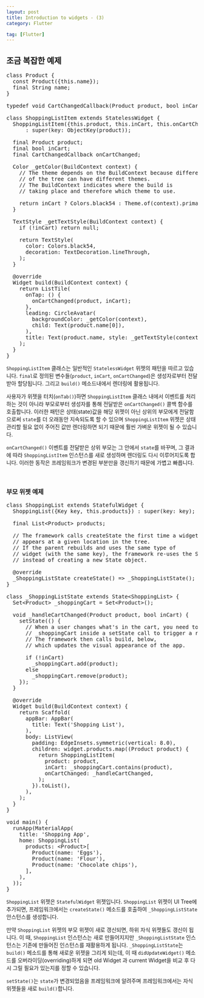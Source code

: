```yaml
---
layout: post
title: Introduction to widgets - (3)
category: Flutter

tag: [Flutter]
---
```


## 조금 복잡한 예제

<pre class="prettyprint">
class Product {
  const Product({this.name});
  final String name;
}

typedef void CartChangedCallback(Product product, bool inCart);

class ShoppingListItem extends StatelessWidget {
  ShoppingListItem({this.product, this.inCart, this.onCartChanged})
      : super(key: ObjectKey(product));

  final Product product;
  final bool inCart;
  final CartChangedCallback onCartChanged;

  Color _getColor(BuildContext context) {
    // The theme depends on the BuildContext because different parts
    // of the tree can have different themes.
    // The BuildContext indicates where the build is
    // taking place and therefore which theme to use.

    return inCart ? Colors.black54 : Theme.of(context).primaryColor;
  }

  TextStyle _getTextStyle(BuildContext context) {
    if (!inCart) return null;

    return TextStyle(
      color: Colors.black54,
      decoration: TextDecoration.lineThrough,
    );
  }

  @override
  Widget build(BuildContext context) {
    return ListTile(
      onTap: () {
        onCartChanged(product, inCart);
      },
      leading: CircleAvatar(
        backgroundColor: _getColor(context),
        child: Text(product.name[0]),
      ),
      title: Text(product.name, style: _getTextStyle(context)),
    );
  }
}
</pre>

`ShoppingListItem` 클래스는 일반적인 `StatelessWidget` 위젯의 패턴을 따르고 있습니다.
`final`로 정의된 변수들(`product`, `inCart`, `onCartChanged`)은 생성자로부터 전달받아 할당됩니다.
그리고 `build()` 메소드내에서 렌더링에 활용됩니다.

사용자가 위젯을 터치(`onTab()`)하면 `ShoppingListItem` 클래스 내에서 이벤트를 처리하는 것이 아니라 
부모로부터 생성자를 통해 전달받은 `onCartChanged()` 콜백 함수를 호출합니다. 이러한 패턴은 상태(state)값을 해당 위젯이 아닌
상위의 부모에게 전달함으로써 `state`를 더 오래동안 지속되도록 할 수 있으며 `ShoppingListItem` 위젯은 상태 관리할 필요 없이
주어진 값만 렌더링하면 되기 때문에 훨씬 가벼운 위젯이 될 수 있습니다.

`onCartChanged()` 이벤트를 전달받은 상위 부모는 그 안에서 `state`를 바꾸며, 그 결과에 따라 `ShoppingListItem` 인스턴스를
새로 생성하며 렌더링도 다시 이루어지도록 합니다. 이러한 동작은 프레임워크가 변경된 부분만을 갱신하기 때문에 가볍고 빠릅니다. 

<br>

### 부모 위젯 예제

<pre class="prettyprint">
class ShoppingList extends StatefulWidget {
  ShoppingList({Key key, this.products}) : super(key: key);

  final List&lt;Product&gt; products;

  // The framework calls createState the first time a widget
  // appears at a given location in the tree.
  // If the parent rebuilds and uses the same type of
  // widget (with the same key), the framework re-uses the State object
  // instead of creating a new State object.

  @override
  _ShoppingListState createState() => _ShoppingListState();
}

class _ShoppingListState extends State&lt;ShoppingList&gt; {
  Set&lt;Product&gt; _shoppingCart = Set&lt;Product&gt;();

  void _handleCartChanged(Product product, bool inCart) {
    setState(() {
      // When a user changes what's in the cart, you need to change
      // _shoppingCart inside a setState call to trigger a rebuild.
      // The framework then calls build, below,
      // which updates the visual appearance of the app.

      if (!inCart)
        _shoppingCart.add(product);
      else
        _shoppingCart.remove(product);
    });
  }

  @override
  Widget build(BuildContext context) {
    return Scaffold(
      appBar: AppBar(
        title: Text('Shopping List'),
      ),
      body: ListView(
        padding: EdgeInsets.symmetric(vertical: 8.0),
        children: widget.products.map((Product product) {
          return ShoppingListItem(
            product: product,
            inCart: _shoppingCart.contains(product),
            onCartChanged: _handleCartChanged,
          );
        }).toList(),
      ),
    );
  }
}

void main() {
  runApp(MaterialApp(
    title: 'Shopping App',
    home: ShoppingList(
      products: &lt;Product&gt;[
        Product(name: 'Eggs'),
        Product(name: 'Flour'),
        Product(name: 'Chocolate chips'),
      ],
    ),
  ));
}
</pre>

`ShoppingList` 위젯은 `StatefulWidget` 위젯입니다. `ShoppingList` 위젯이 UI Tree에 추가되면, 프레임워크에서는
`createState()` 메소드를 호출하여 `_ShoppingListState` 안스턴스를 생성합니다.

만약 `ShoppingList` 위젯의 부모 위젯이 새로 갱신되면, 하위 자식 위젯들도 갱신이 됩니다. 이 때, `ShoppingList` 인스턴스는
새로 만들어지지만 `_ShoppingListState` 인스턴스는 기존에 만들어진 인스턴스를 재활용하게 됩니다. `_ShoppingListState`는 
`build()` 메소드를 통해 새로운 위젯을 그리게 되는데, 이 때 `didUpdateWidget()` 메소드를 오버라이딩(overriding)하게 되면 
old Widget 과 current Widget을 비교 후 다시 그릴 필요가 있는지를 정할 수 있습니다.

`setState()`는 `state`가 변경되었음을 프레임워크에 알려주며 프레임워크에서는 자식 위젯들을 새로 `build()`합니다.